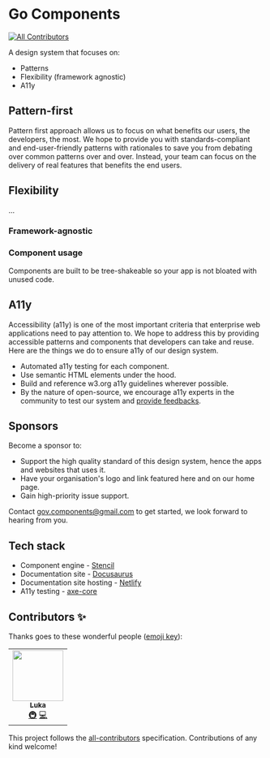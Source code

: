 # Go Components
<!-- ALL-CONTRIBUTORS-BADGE:START - Do not remove or modify this section -->
[![All Contributors](https://img.shields.io/badge/all_contributors-1-orange.svg?style=flat-square)](#contributors-)
<!-- ALL-CONTRIBUTORS-BADGE:END -->
A design system that focuses on:
- Patterns
- Flexibility (framework agnostic)
- A11y


## Pattern-first

Pattern first approach allows us to focus on what benefits our users, the developers, the most. We hope to provide you with standards-compliant and end-user-friendly patterns with rationales to save you from debating over common patterns over and over. Instead, your team can focus on the delivery of real features that benefits the end users. 

## Flexibility
...
### Framework-agnostic

### Component usage

Components are built to be tree-shakeable so your app is not bloated with unused code.


## A11y

Accessibility (a11y) is one of the most important criteria that enterprise web applications need to pay attention to. We hope to address this by providing accessible patterns and components that developers can take and reuse. Here are the things we do to ensure a11y of our design system.

- Automated a11y testing for each component.
- Use semantic HTML elements under the hood.
- Build and reference w3.org a11y guidelines wherever possible.
- By the nature of open-source, we encourage a11y experts in the community to test our system and [provide feedbacks](https://github.com/go-components/go-components/issues/new?assignees=&labels=a11y%2C+bug&template=a11y-issue.md&title=%5BA11y+BUG%5D).


## Sponsors

Become a sponsor to: 
- Support the high quality standard of this design system, hence the apps and websites that uses it.
- Have your organisation's logo and link featured here and on our home page.
- Gain high-priority issue support.

Contact gov.components@gmail.com to get started, we look forward to hearing from you.


## Tech stack

- Component engine - [Stencil](https://stenciljs.com/)
- Documentation site - [Docusaurus](https://docusaurus.io/)
- Documentation site hosting - [Netlify]()
- A11y testing - [axe-core](https://github.com/dequelabs/axe-core)



## Contributors ✨

Thanks goes to these wonderful people ([emoji key](https://allcontributors.org/docs/en/emoji-key)):

<!-- ALL-CONTRIBUTORS-LIST:START - Do not remove or modify this section -->
<!-- prettier-ignore-start -->
<!-- markdownlint-disable -->
<table>
  <tr>
    <td align="center"><a href="https://github.com/luka-bacic"><img src="https://avatars.githubusercontent.com/u/25461013?v=4?s=100" width="100px;" alt=""/><br /><sub><b>Luka</b></sub></a><br /><a href="#infra-luka-bacic" title="Infrastructure (Hosting, Build-Tools, etc)">🚇</a> <a href="https://github.com/go-components/go-components/commits?author=luka-bacic" title="Code">💻</a></td>
  </tr>
</table>

<!-- markdownlint-restore -->
<!-- prettier-ignore-end -->

<!-- ALL-CONTRIBUTORS-LIST:END -->

This project follows the [all-contributors](https://github.com/all-contributors/all-contributors) specification. Contributions of any kind welcome!
